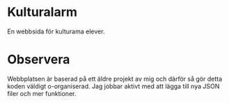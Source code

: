 # Kulturalarm
En webbsida för kulturama elever.
# Observera
Webbplatsen är baserad på ett äldre projekt av mig och därför så gör detta koden väldigt o-organiserad.
Jag jobbar aktivt med att lägga till nya JSON filer och mer funktioner.
